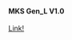 #### MKS Gen_L V1.0
[Link!](https://github.com/makerbase-mks/Datasheet/blob/master/Gen_L%20DataSheet.pdf)
